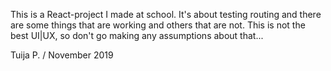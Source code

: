 
This is a React-project I made at school. It's about testing routing and there are some things that are working and others that are not. This is not the best UI|UX, so don't go making any assumptions about that... 

Tuija P. / November 2019
